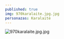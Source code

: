 ```yaml
---
published: true
img: 970karalaite.jpg.jpg
personazas: Karalaitė
---
```

![970karalaite.jpg.jpg]({{site.baseurl}}/img/personazai/970karalaite.jpg.jpg)
